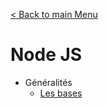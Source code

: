 [< Back to main Menu](https://github.com/gsoulie/Mobile-App-Development)    

# Node JS

* Généralités    
  * [Les bases](https://github.com/gsoulie/angular-resources/blob/master/node-basics.md)      
